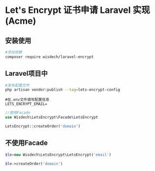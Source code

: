 # Let's Encrypt 证书申请 Laravel 实现 (Acme)

## 安装使用

```bash
#添加依赖
composer require wisdech/laravel-encrypt
```

## Laravel项目中

```bash
#发布配置文件
php artisan vendor:publish --tag=lets-encrypt-config
```

```dotenv
#在.env文件填写配置信息
LETS_ENCRYPT_EMAIL=
```

```php
//使用Facade
use Wisdech\LetsEncrypt\Facade\LetsEncrypt

LetsEncrypt::createOrder('domain')
```

## 不使用Facade
```php
$le=new Wisdech\LetsEncrypt\LetsEncrypt('email')

$le->createOrder('domain')
```